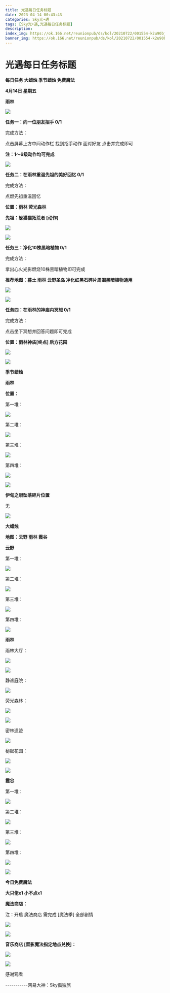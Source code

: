 ```yaml
---
title: 光遇每日任务标题
date: 2023-04-14 00:43:43
categories: Sky光•遇
tags: [Sky光•遇,光遇每日任务标题]
description: 
index_img: https://ok.166.net/reunionpub/ds/kol/20210722/001554-k2u90bj7ay.png?imageView&thumbnail=600x0&type=jpg
banner_img: https://ok.166.net/reunionpub/ds/kol/20210722/001554-k2u90bj7ay.png?imageView&thumbnail=600x0&type=jpg
---
```

# 光遇每日任务标题
**每日任务 大蜡烛 季节蜡烛 免费魔法**

 **4月14日 星期五**

 **雨林**

![](https://img.166.net/reunionpub/ds/kol/20230414/000911-urgtb6jsik.jpg)

 **任务一：向一位朋友招手 0/1**

完成方法：

点击屏幕上方中间动作栏 找到招手动作 面对好友 点击并完成即可

 **注：1～6级动作均可完成**

![](https://img.166.net/reunionpub/ds/kol/20230414/000115-suhwdazmgv.jpeg)

 **任务二：在雨林重温先祖的美好回忆 0/1**

完成方法：

点燃先祖重温回忆

 **位置：雨林 荧光森林**

 **先祖：躲猫猫拓荒者 [动作]**

![](https://img.166.net/reunionpub/ds/kol/20230414/000154-fd32qiy7lt.jpeg)

![](https://img.166.net/reunionpub/ds/kol/20230414/000206-vrof87hwgt.jpeg)

 **任务三：净化10株黑暗植物 0/1**

完成方法：

拿出心火光影燃烧10株黑暗植物即可完成

 **推荐地图：暮土 雨林 云野圣岛   净化红黑石碎片周围黑暗植物通用**

![](https://img.166.net/reunionpub/ds/kol/20230414/000222-fa64upl7dm.jpeg)

![](https://img.166.net/reunionpub/ds/kol/20230414/000229-1astspi526.jpeg)

 **任务四：在雨林的神庙内冥想 0/1**

完成方法：

点击坐下冥想并回答问题即可完成

 **位置：雨林神庙[终点] 后方花园**

![](https://img.166.net/reunionpub/ds/kol/20230414/000249-2rea1oismj.jpg)

![](https://img.166.net/reunionpub/ds/kol/20221018/100256-wzutnocka0.png)

 **季节蜡烛**

 **雨林**

 **位置：**

第一堆：

![](https://img.166.net/reunionpub/ds/kol/20230413/234453-s7i631teq8.jpeg)

第二堆：

![](https://img.166.net/reunionpub/ds/kol/20230413/234501-c62vp0fsqd.jpeg)

第三堆：

![](https://img.166.net/reunionpub/ds/kol/20230413/234512-u2hbj6laiy.jpeg)

第四堆：

![](https://img.166.net/reunionpub/ds/kol/20230413/234520-5fmab6il0q.jpeg)

![](https://img.166.net/reunionpub/ds/kol/20221130/005912-5mvshq9nf3.png)

 **伊甸之眼坠落碎片位置**

无

![](https://img.166.net/reunionpub/ds/kol/20230313/005012-cdpy0kr1uq.png)

 **大蜡烛**

 **地图：云野 雨林 霞谷**

 **云野**

第一堆：

![](https://img.166.net/reunionpub/ds/kol/20230413/234639-vgqitrfzw4.jpeg)

第二堆：

![](https://img.166.net/reunionpub/ds/kol/20230413/234647-62zamr9kns.jpeg)

第三堆：

![](https://img.166.net/reunionpub/ds/kol/20230413/234654-anr0m85z6c.jpeg)

第四堆：

![](https://img.166.net/reunionpub/ds/kol/20230413/234701-0ldanvihpr.jpeg)

 **雨林**

雨林大厅：

![](https://img.166.net/reunionpub/ds/kol/20230414/001034-7d4ra2nypc.jpeg)

![](https://img.166.net/reunionpub/ds/kol/20230414/001148-hjlc2pudag.jpeg)

静谧庭院：

![](https://img.166.net/reunionpub/ds/kol/20230414/001114-avhdymt0ke.jpeg)

荧光森林：

![](https://img.166.net/reunionpub/ds/kol/20230414/001121-8jsv9yue5z.jpeg)

![](https://img.166.net/reunionpub/ds/kol/20230414/001239-onpdevbq9f.jpeg)

密林遗迹

![](https://img.166.net/reunionpub/ds/kol/20230414/001418-r2tcwjazgp.jpeg)

秘密花园：

![](https://img.166.net/reunionpub/ds/kol/20230414/001128-96g3nz2cud.jpeg)

![](https://img.166.net/reunionpub/ds/kol/20230414/001316-7l6amydqhu.jpeg)

 **霞谷**

第一堆：

![](https://img.166.net/reunionpub/ds/kol/20230413/234813-steq4svfza.jpeg)

第二堆：

![](https://img.166.net/reunionpub/ds/kol/20230413/234821-oakq1g5j7v.jpeg)

第三堆：

![](https://img.166.net/reunionpub/ds/kol/20230413/234830-ias3rjt82q.jpeg)

第四堆：

![](https://img.166.net/reunionpub/ds/kol/20230413/234836-yh8ikr7tf9.jpeg)

![](https://img.166.net/reunionpub/ds/kol/20221018/100256-wzutnocka0.png)

 **今日免费魔法**

 **大只佬x1 小不点x1**

 **魔法商店：**

注：开启 魔法商店 需完成 [魔法季] 全部剧情

![](https://img.166.net/reunionpub/ds/kol/20221018/100559-oibznvdtus.png)

![](https://img.166.net/reunionpub/ds/kol/20230413/234918-vsyrq7kza1.jpeg)

 **音乐商店 [留影魔法指定地点兑换]：**

![](https://img.166.net/reunionpub/ds/kol/20230410/000436-vmbto9413n.jpeg)

 **![](https://img.166.net/reunionpub/ds/kol/20221018/100256-wzutnocka0.png)**

感谢观看

\-----------网易大神：Sky孤独旅

